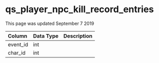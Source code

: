 # qs\_player\_npc\_kill\_record\_entries

This page was updated September 7 2019

| Column | Data Type | Description |
| :--- | :--- | :--- |
| event\_id | int |  |
| char\_id | int |  |

